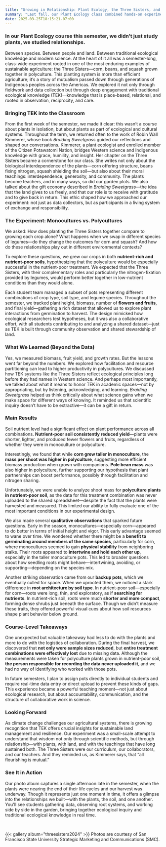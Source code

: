 ```yaml
---
title: "Growing in Relationship: Plant Ecology, the Three Sisters, and Traditional Ecological Knowledge"
summary: "Last fall, our Plant Ecology class combined hands-on experimentation with the Three Sisters planting system, soil nutrient treatments, and the teachings of Braiding Sweetgrass to explore plant interactions, traditional ecological knowledge, and the power of growing in relationship."
date: 2025-03-25T18:15:21-07:00
---
```


### In our Plant Ecology course this semester, we didn’t just study plants, we studied relationships.
Between species. 
Between people and land. 
Between traditional ecological knowledge and modern science. 
At the heart of it all was a semester-long, class-wide experiment rooted in one of the most enduring examples of sustainable agriculture: the Three Sisters—corn, beans, and squash grown together in polyculture. This planting system is more than efficient agriculture; it’s a story of mutualism passed down through generations of Indigenous peoples across the Americas. We explored it not only through fieldwork and data collection but through deep engagement with traditional ecological knowledge (TEK)—knowledge that is place-based, relational, and rooted in observation, reciprocity, and care.

### Bringing TEK into the Classroom
From the first week of the semester, we made it clear: this wasn’t a course about plants in isolation, but about plants as part of ecological and cultural systems. Throughout the term, we returned often to the work of Robin Wall Kimmerer, whose book *Braiding Sweetgrass* guided our reflections and shaped our conversations. Kimmerer, a plant ecologist and enrolled member of the Citizen Potawatomi Nation, bridges Western science and Indigenous knowledge with grace, humility, and insight. Her chapter on the Three Sisters became a cornerstone for our class. She writes not only about the biological interdependence of the plants—corn offering structure, beans fixing nitrogen, squash shielding the soil—but also about their moral teachings: interdependence, generosity, and community. The plants become teachers, and in many ways, so did our garden plots. We also talked about the gift economy described in *Braiding Sweetgrass*—the idea that the land gives to us freely, and that our role is to receive with gratitude and to give back in return. This ethic shaped how we approached our experiment: not just as data collectors, but as participants in a living system of exchange and responsibility.

### The Experiment: Monocultures vs. Polycultures
We asked: How does planting the Three Sisters together compare to growing each crop alone? What happens when we swap in different species of legumes—do they change the outcomes for corn and squash? And how do these relationships play out in different environmental contexts? 

To explore these questions, we grew our crops in both **nutrient-rich and nutrient-poor soils**, hypothesizing that the polyculture would be especially successful in the nutrient-poor treatment. We expected that the Three Sisters, with their complementary roles and particularly the nitrogen-fixation provided by legumes, would perform better together in low-nutrient conditions than they would alone. 

Each student team managed a subset of pots representing different combinations of crop type, soil type, and legume species. Throughout the semester, we tracked plant height, biomass, number of **flowers and fruits**, and final yield—gathering a rich dataset that allowed us to explore plant interactions from germination to harvest. The design mimicked how ecological researchers test hypotheses, but it was also a collaborative effort, with all students contributing to and analyzing a shared dataset—just as TEK is built through community observation and shared stewardship of land.

### What We Learned (Beyond the Data)
Yes, we measured biomass, fruit yield, and growth rates. But the lessons went far beyond the numbers. We explored how facilitation and resource partitioning can lead to higher productivity in polycultures. We discussed how TEK systems like the Three Sisters reflect ecological principles long before they had names in Western science. And perhaps most importantly, we talked about what it means to honor TEK in academic spaces—not by appropriating, but by listening, acknowledging, and learning. *Braiding Sweetgrass* helped us think critically about what science gains when we make space for different ways of knowing. It reminded us that scientific inquiry doesn’t have to be extractive—it can be a gift in return.

### Main Results
Soil nutrient level had a significant effect on plant performance across all combinations. **Nutrient-poor soil consistently reduced yield**—plants were shorter, lighter, and produced fewer flowers and fruits, regardless of whether they were in monoculture or polyculture. 

Interestingly, we found that while **corn grew taller in monoculture**, the **mass per shoot was higher in polyculture**, suggesting more efficient biomass production when grown with companions. **Pole bean mass** was also higher in polyculture, further supporting our hypothesis that plant partnerships can boost performance, possibly through facilitation and nitrogen sharing. 

Unfortunately, we were unable to analyze shoot mass for **polyculture plants in nutrient-poor soil**, as the data for this treatment combination was never uploaded to the shared spreadsheet—despite the fact that the plants were harvested and measured. This limited our ability to fully evaluate one of the most important conditions in our experimental design.

We also made several **qualitative observations** that sparked future questions. Early in the season, monocultures—especially corn—appeared to do better in terms of initial height and vigor. This early advantage seemed to wane over time. We wondered whether there might be a **benefit to germinating around members of the same species**, particularly for corn, where monocultures seemed to gain **physical stability** from neighboring stalks. Their roots appeared to **intertwine and hold each other up**, especially in the taller monoculture pots. This led to broader questions about how seedling roots might behave—intertwining, avoiding, or supporting—depending on the species mix.

Another striking observation came from our **backup pots**, which we eventually culled for space. When we uprooted them, we noticed a stark difference in **root architecture by soil type**. In nutrient-poor soil—especially for corn—roots were long, thin, and exploratory, as if **searching for nutrients**. In nutrient-rich soil, roots were much **shorter and more compact**, forming dense shrubs just beneath the surface. Though we didn’t measure these traits, they offered powerful visual cues about how soil resources shape plant behavior below ground.

### Course-Level Takeaways
One unexpected but valuable takeaway had less to do with the plants and more to do with the logistics of collaboration. During the final harvest, we discovered that **not only were sample sizes reduced**, but **entire treatment combinations were effectively lost** due to missing data. Although the measurements were taken for polyculture plants grown in nutrient-poor soil, **the person responsible for recording the data never uploaded it**, and we had no way of identifying who worked with those pots. 

In future semesters, I plan to assign pots directly to individual students and require real-time data entry or direct upload to prevent these kinds of gaps. This experience became a powerful teaching moment—not just about ecological research, but about accountability, communication, and the structure of collaborative work in science.

### Looking Forward
As climate change challenges our agricultural systems, there is growing recognition that TEK offers crucial insights for sustainable land management and resilience. Our experiment was a small-scale attempt to understand that wisdom not only through scientific methods, but through relationship—with plants, with land, and with the teachings that have long sustained both. The Three Sisters were our curriculum, our collaborators, and our teachers. And they reminded us, as Kimmerer says, that “all flourishing is mutual.”

### See It in Action
Our photo album captures a single afternoon late in the semester, when the plants were nearing the end of their life cycles and our harvest was underway. Though it represents just one moment in time, it offers a glimpse into the relationships we built—with the plants, the soil, and one another. You'll see students gathering data, observing root systems, and working side by side in the garden, bringing together ecological inquiry and traditional ecological knowledge in real time.

<br>

{{< gallery album="threesisters2024" >}}
Photos are courtesy of San Francisco State University Strategic Marketing and Communications (SMC).

<br>

